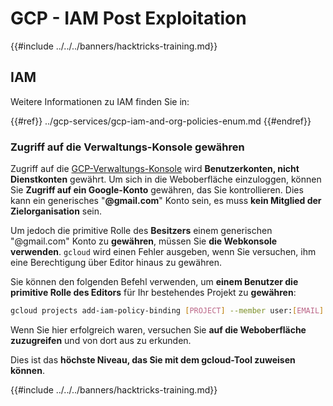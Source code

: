 # GCP - IAM Post Exploitation

{{#include ../../../banners/hacktricks-training.md}}

## IAM <a href="#service-account-impersonation" id="service-account-impersonation"></a>

Weitere Informationen zu IAM finden Sie in:

{{#ref}}
../gcp-services/gcp-iam-and-org-policies-enum.md
{{#endref}}

### Zugriff auf die Verwaltungs-Konsole gewähren <a href="#granting-access-to-management-console" id="granting-access-to-management-console"></a>

Zugriff auf die [GCP-Verwaltungs-Konsole](https://console.cloud.google.com) wird **Benutzerkonten, nicht Dienstkonten** gewährt. Um sich in die Weboberfläche einzuloggen, können Sie **Zugriff auf ein Google-Konto** gewähren, das Sie kontrollieren. Dies kann ein generisches "**@gmail.com**" Konto sein, es muss **kein Mitglied der Zielorganisation** sein.

Um jedoch die primitive Rolle des **Besitzers** einem generischen "@gmail.com" Konto zu **gewähren**, müssen Sie **die Webkonsole verwenden**. `gcloud` wird einen Fehler ausgeben, wenn Sie versuchen, ihm eine Berechtigung über Editor hinaus zu gewähren.

Sie können den folgenden Befehl verwenden, um **einem Benutzer die primitive Rolle des Editors** für Ihr bestehendes Projekt zu **gewähren**:
```bash
gcloud projects add-iam-policy-binding [PROJECT] --member user:[EMAIL] --role roles/editor
```
Wenn Sie hier erfolgreich waren, versuchen Sie **auf die Weboberfläche zuzugreifen** und von dort aus zu erkunden.

Dies ist das **höchste Niveau, das Sie mit dem gcloud-Tool zuweisen können**.

{{#include ../../../banners/hacktricks-training.md}}
